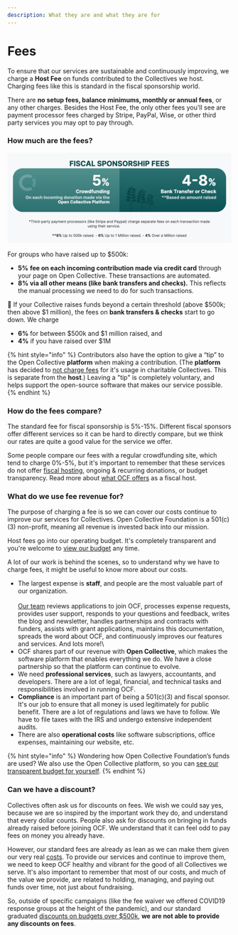 ```yaml
---
description: What they are and what they are for
---
```


# Fees

To ensure that our services are sustainable and continuously improving, we charge a **Host Fee** on funds contributed to the Collectives we host. Charging fees like this is standard in the fiscal sponsorship world.

There are **no setup fees, balance minimums, monthly or annual fees**, or any other charges. Besides the Host Fee, the only other fees you'll see are payment processor fees charged by Stripe, PayPal, Wise, or other third party services you may opt to pay through.

### How much are the fees?

![](../.gitbook/assets/OCFfees.png)

For groups who have raised up to $500k:

* **5%** **fee on each incoming contribution made via credit card** through your page on Open Collective. These transactions are automated.
* **8% via all other means (like bank transfers and checks).** This reflects the manual processing we need to do for such transactions.

:seedling: If your Collective raises funds beyond a certain threshold (above $500k; then above $1 million), the fees on **bank transfers & checks** start to go down. We charge

* **6%** for between $500k and $1 million raised, and
* **4%** if you have raised over $1M

{% hint style="info" %}
Contributors also have the option to give a “tip” to the Open Collective **platform** when making a contribution. (The **platform** has decided to [not charge fees](https://blog.opencollective.com/open-collective-platform-is-moving-on-to-0-fees-for-charitable-collectives/) for it's usage in charitable Collectives. This is separate from the **host**.) Leaving a "tip" is completely voluntary, and helps support the open-source software that makes our service possible.
{% endhint %}

### How do the fees compare?

The standard fee for fiscal sponsorship is 5%-15%. Different fiscal sponsors offer different services so it can be hard to directly compare, but we think our rates are quite a good value for the service we offer.

Some people compare our fees with a regular crowdfunding site, which tend to charge 0%-5%, but it's important to remember that these services do not offer [fiscal hosting](../what-we-offer/fiscal-hosting.md), ongoing & recurring donations, or budget transparency. Read more about [what OCF offers](../what-we-offer/) as a fiscal host.

### What do we use fee revenue for?

The purpose of charging a fee is so we can cover our costs continue to improve our services for Collectives. Open Collective Foundation is a 501(c)(3) non-profit, meaning all revenue is invested back into our mission.

Host fees go into our operating budget. It's completely transparent and you're welcome to [view our budget](https://opencollective.com/foundation#category-BUDGET) any time.

A lot of our work is behind the scenes, so to understand why we have to charge fees, it might be useful to know more about our costs.

* The largest expense is **staff**, and people are the most valuable part of our organization.\
  \
  [Our team](../about/team.md) reviews applications to join OCF, processes expense requests, provides user support, responds to your questions and feedback, writes the blog and newsletter, handles partnerships and contracts with funders, assists with grant applications, maintains this documentation, spreads the word about OCF, and continuously improves our features and services. And lots more!\\
* OCF shares part of our revenue with **Open Collective**, which makes the software platform that enables everything we do. We have a close partnership so that the platform can continue to evolve.
* We need **professional services**, such as lawyers, accountants, and developers. There are a lot of legal, financial, and technical tasks and responsibilities involved in running OCF.
* **Compliance** is an important part of being a 501(c)(3) and fiscal sponsor. It's our job to ensure that all money is used legitimately for public benefit. There are a lot of regulations and laws we have to follow. We have to file taxes with the IRS and undergo extensive independent audits.
* There are also **operational costs** like software subscriptions, office expenses, maintaining our website, etc.

{% hint style="info" %}
Wondering how Open Collective Foundation’s funds are used? We also use the Open Collective platform, so you can [see our transparent budget for yourself](https://opencollective.com/foundation#category-BUDGET).
{% endhint %}

### Can we have a discount?

Collectives often ask us for discounts on fees. We wish we could say yes, because we are so inspired by the important work they do, and understand that every dollar counts. People also ask for discounts on bringing in funds already raised before joining OCF. We understand that it can feel odd to pay fees on money you already have.

However, our standard fees are already as lean as we can make them given our very real [costs](fees.md#what-do-we-use-fee-revenue-for). To provide our services and continue to improve them, we need to keep OCF healthy and vibrant for the good of all Collectives we serve. It's also important to remember that most of our costs, and much of the value we provide, are related to holding, managing, and paying out funds over time, not just about fundraising.

So, outside of specific campaigns (like the fee waiver we offered COVID19 response groups at the height of the pandemic), and our standard graduated [discounts on budgets over $500k](fees.md#how-much-are-the-fees), **we are not able to provide any discounts on fees**.
